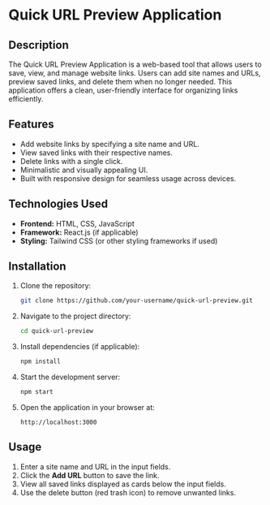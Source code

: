 # Quick URL Preview Application

## Description
The Quick URL Preview Application is a web-based tool that allows users to save, view, and manage website links. Users can add site names and URLs, preview saved links, and delete them when no longer needed. This application offers a clean, user-friendly interface for organizing links efficiently.

## Features
- Add website links by specifying a site name and URL.
- View saved links with their respective names.
- Delete links with a single click.
- Minimalistic and visually appealing UI.
- Built with responsive design for seamless usage across devices.

## Technologies Used
- **Frontend:** HTML, CSS, JavaScript
- **Framework:** React.js (if applicable)
- **Styling:** Tailwind CSS (or other styling frameworks if used)

## Installation
1. Clone the repository:
   ```bash
   git clone https://github.com/your-username/quick-url-preview.git
   ```

2. Navigate to the project directory:
   ```bash
   cd quick-url-preview
   ```

3. Install dependencies (if applicable):
   ```bash
   npm install
   ```

4. Start the development server:
   ```bash
   npm start
   ```

5. Open the application in your browser at:
   ```
   http://localhost:3000
   ```

## Usage
1. Enter a site name and URL in the input fields.
2. Click the **Add URL** button to save the link.
3. View all saved links displayed as cards below the input fields.
4. Use the delete button (red trash icon) to remove unwanted links.
